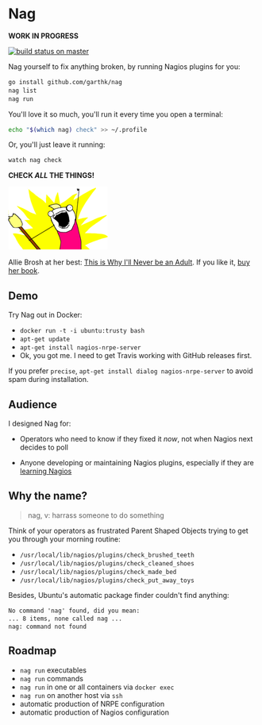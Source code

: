 # Nag

**WORK IN PROGRESS**

[![build status on master](https://api.travis-ci.org/garthk/nag.svg?branch=master)](https://travis-ci.org/garthk/nag)

Nag yourself to fix anything broken, by running Nagios plugins for you:

```sh
go install github.com/garthk/nag
nag list
nag run
```

You'll love it so much, you'll run it every time you open a terminal:

```sh
echo "$(which nag) check" >> ~/.profile
```

Or, you'll just leave it running:

```sh
watch nag check
```

**CHECK _ALL_ THE THINGS!**

![Allie Brosh preparing for her new life as an adult](doc/ALL-THE-THINGS-50.png)

Allie Brosh at her best: [This is Why I'll Never be an Adult][TIWINBA]. If you like it, [buy her book][HAAHB].

[TIWINBA]: http://hyperboleandahalf.blogspot.com.au/2010/06/this-is-why-ill-never-be-adult.html
[HAAHB]: http://hyperboleandahalfbook.blogspot.com.au

## Demo

Try Nag out in Docker:

* `docker run -t -i ubuntu:trusty bash`
* `apt-get update`
* `apt-get install nagios-nrpe-server`
* Ok, you got me. I need to get Travis working with GitHub releases first.

If you prefer `precise`, `apt-get install dialog nagios-nrpe-server` to avoid
spam during installation.

## Audience

I designed Nag for:

* Operators who need to know if they fixed it _now_, not when
  Nagios next decides to poll

* Anyone developing or maintaining Nagios plugins, especially if they are
  [learning Nagios][NFD]

[NFD]:doc/nagios-for-developers.md

## Why the name?

> nag, v: harrass someone to do something

Think of your operators as frustrated Parent Shaped Objects trying to get you
through your morning routine:

* `/usr/local/lib/nagios/plugins/check_brushed_teeth`
* `/usr/local/lib/nagios/plugins/check_cleaned_shoes`
* `/usr/local/lib/nagios/plugins/check_made_bed`
* `/usr/local/lib/nagios/plugins/check_put_away_toys`

Besides, Ubuntu's automatic package finder couldn't find anything:

```
No command 'nag' found, did you mean:
... 8 items, none called nag ...
nag: command not found
```

## Roadmap

* `nag run` executables
* `nag run` commands
* `nag run` in one or all containers via `docker exec`
* `nag run` on another host via `ssh`
* automatic production of NRPE configuration
* automatic production of Nagios configuration

[Plugin API]: http://nagios.sourceforge.net/docs/3_0/pluginapi.html
[exported resources]: https://docs.puppetlabs.com/guides/exported_resources.html
[mines]: http://docs.saltstack.com/en/latest/topics/mine/
[nagiosplugin]: https://pypi.python.org/pypi/nagiosplugin/1.2.2
[NCSA]: https://exchange.nagios.org/directory/Addons/Passive-Checks/NSCA--2D-Nagios-Service-Check-Acceptor/details
[NRPE]: https://exchange.nagios.org/directory/Addons/Monitoring-Agents/NRPE--2D-Nagios-Remote-Plugin-Executor/details
[passive]: https://exchange.nagios.org/directory/Addons/Passive-Checks
